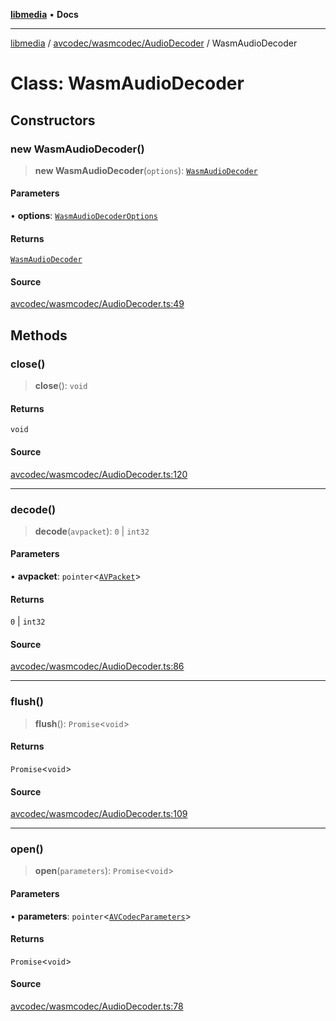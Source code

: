 [**libmedia**](../../../../README.md) • **Docs**

***

[libmedia](../../../../README.md) / [avcodec/wasmcodec/AudioDecoder](../README.md) / WasmAudioDecoder

# Class: WasmAudioDecoder

## Constructors

### new WasmAudioDecoder()

> **new WasmAudioDecoder**(`options`): [`WasmAudioDecoder`](WasmAudioDecoder.md)

#### Parameters

• **options**: [`WasmAudioDecoderOptions`](../type-aliases/WasmAudioDecoderOptions.md)

#### Returns

[`WasmAudioDecoder`](WasmAudioDecoder.md)

#### Source

[avcodec/wasmcodec/AudioDecoder.ts:49](https://github.com/zhaohappy/libmedia/blob/acbbf6bd75e6ee4c968b9f441fe28c40f42f350d/src/avcodec/wasmcodec/AudioDecoder.ts#L49)

## Methods

### close()

> **close**(): `void`

#### Returns

`void`

#### Source

[avcodec/wasmcodec/AudioDecoder.ts:120](https://github.com/zhaohappy/libmedia/blob/acbbf6bd75e6ee4c968b9f441fe28c40f42f350d/src/avcodec/wasmcodec/AudioDecoder.ts#L120)

***

### decode()

> **decode**(`avpacket`): `0` \| `int32`

#### Parameters

• **avpacket**: `pointer`\<[`AVPacket`](../../../../avutil/struct/avpacket/classes/AVPacket.md)\>

#### Returns

`0` \| `int32`

#### Source

[avcodec/wasmcodec/AudioDecoder.ts:86](https://github.com/zhaohappy/libmedia/blob/acbbf6bd75e6ee4c968b9f441fe28c40f42f350d/src/avcodec/wasmcodec/AudioDecoder.ts#L86)

***

### flush()

> **flush**(): `Promise`\<`void`\>

#### Returns

`Promise`\<`void`\>

#### Source

[avcodec/wasmcodec/AudioDecoder.ts:109](https://github.com/zhaohappy/libmedia/blob/acbbf6bd75e6ee4c968b9f441fe28c40f42f350d/src/avcodec/wasmcodec/AudioDecoder.ts#L109)

***

### open()

> **open**(`parameters`): `Promise`\<`void`\>

#### Parameters

• **parameters**: `pointer`\<[`AVCodecParameters`](../../../../avutil/struct/avcodecparameters/classes/AVCodecParameters.md)\>

#### Returns

`Promise`\<`void`\>

#### Source

[avcodec/wasmcodec/AudioDecoder.ts:78](https://github.com/zhaohappy/libmedia/blob/acbbf6bd75e6ee4c968b9f441fe28c40f42f350d/src/avcodec/wasmcodec/AudioDecoder.ts#L78)
